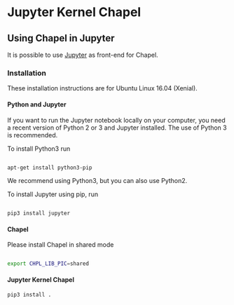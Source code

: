 # Jupyter Kernel Chapel

## Using Chapel in Jupyter

It is possible to use [Jupyter](http://www.jupyter.org) as front-end for Chapel.

### Installation

These installation instructions are for Ubuntu Linux 16.04 (Xenial).

#### Python and Jupyter

If you want to run the Jupyter notebook locally on your computer, you need a recent version
of Python 2 or 3 and Jupyter installed. The use of Python 3 is recommended.

To install Python3 run

```bash

apt-get install python3-pip
```

We recommend using Python3, but you can also use Python2.

To install Jupyter using pip, run

```bash

pip3 install jupyter
```

#### Chapel

Please install Chapel in shared mode

```bash

export CHPL_LIB_PIC=shared
```

#### Jupyter Kernel Chapel

```bash
pip3 install .
```

